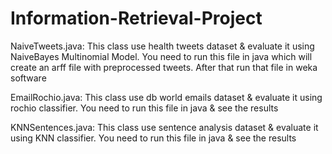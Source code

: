 # Information-Retrieval-Project

NaiveTweets.java: This class use health tweets dataset & evaluate it using NaiveBayes Multinomial Model. You need to run this file in java which will create an arff file with preprocessed tweets. After that run that file in weka software

EmailRochio.java: This class use db world emails dataset & evaluate it using rochio classifier. You need to run this file in java & see the results

KNNSentences.java: This class use sentence analysis dataset & evaluate it using KNN classifier. You need to run this file in java & see the results

